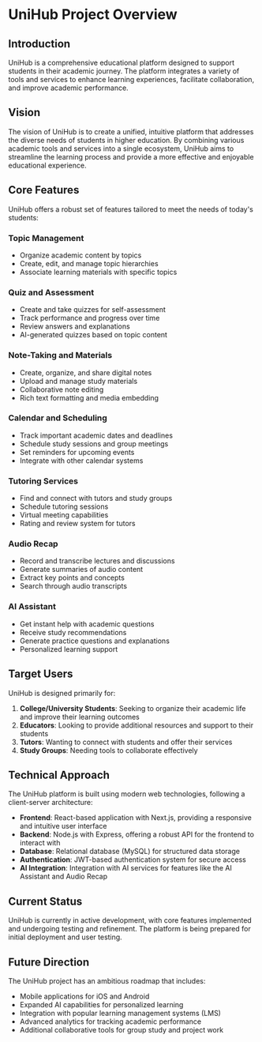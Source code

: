 # UniHub Project Overview

## Introduction

UniHub is a comprehensive educational platform designed to support students in their academic journey. The platform integrates a variety of tools and services to enhance learning experiences, facilitate collaboration, and improve academic performance.

## Vision

The vision of UniHub is to create a unified, intuitive platform that addresses the diverse needs of students in higher education. By combining various academic tools and services into a single ecosystem, UniHub aims to streamline the learning process and provide a more effective and enjoyable educational experience.

## Core Features

UniHub offers a robust set of features tailored to meet the needs of today's students:

### Topic Management
- Organize academic content by topics
- Create, edit, and manage topic hierarchies
- Associate learning materials with specific topics

### Quiz and Assessment
- Create and take quizzes for self-assessment
- Track performance and progress over time
- Review answers and explanations
- AI-generated quizzes based on topic content

### Note-Taking and Materials
- Create, organize, and share digital notes
- Upload and manage study materials
- Collaborative note editing
- Rich text formatting and media embedding

### Calendar and Scheduling
- Track important academic dates and deadlines
- Schedule study sessions and group meetings
- Set reminders for upcoming events
- Integrate with other calendar systems

### Tutoring Services
- Find and connect with tutors and study groups
- Schedule tutoring sessions
- Virtual meeting capabilities
- Rating and review system for tutors

### Audio Recap
- Record and transcribe lectures and discussions
- Generate summaries of audio content
- Extract key points and concepts
- Search through audio transcripts

### AI Assistant
- Get instant help with academic questions
- Receive study recommendations
- Generate practice questions and explanations
- Personalized learning support

## Target Users

UniHub is designed primarily for:

1. **College/University Students**: Seeking to organize their academic life and improve their learning outcomes
2. **Educators**: Looking to provide additional resources and support to their students
3. **Tutors**: Wanting to connect with students and offer their services
4. **Study Groups**: Needing tools to collaborate effectively

## Technical Approach

The UniHub platform is built using modern web technologies, following a client-server architecture:

- **Frontend**: React-based application with Next.js, providing a responsive and intuitive user interface
- **Backend**: Node.js with Express, offering a robust API for the frontend to interact with
- **Database**: Relational database (MySQL) for structured data storage
- **Authentication**: JWT-based authentication system for secure access
- **AI Integration**: Integration with AI services for features like the AI Assistant and Audio Recap

## Current Status

UniHub is currently in active development, with core features implemented and undergoing testing and refinement. The platform is being prepared for initial deployment and user testing.

## Future Direction

The UniHub project has an ambitious roadmap that includes:

- Mobile applications for iOS and Android
- Expanded AI capabilities for personalized learning
- Integration with popular learning management systems (LMS)
- Advanced analytics for tracking academic performance
- Additional collaborative tools for group study and project work 